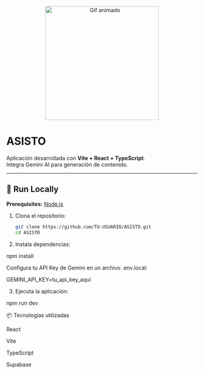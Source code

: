 <p align="center">
  <a href="https://giphy.com/gifs/kpop-eunchae-hong-EwwHX78xRXN0o2ncPm">
    <img src="https://media.giphy.com/media/EwwHX78xRXN0o2ncPm/giphy.gif" width="300" alt="Gif animado"/>
  </a>
</p>

# ASISTO

Aplicación desarrollada con **Vite + React + TypeScript**.  
Integra Gemini AI para generación de contenido.

---

## 🚀 Run Locally

**Prerequisites:** [Node.js](https://nodejs.org/)

1. Clona el repositorio:
   ```bash
   git clone https://github.com/TU-USUARIO/ASISTO.git
   cd ASISTO

2. Instala dependencias:

npm install


Configura tu API Key de Gemini en un archivo .env.local:

GEMINI_API_KEY=tu_api_key_aqui


3. Ejecuta la aplicación:

npm run dev

📦 Tecnologías utilizadas

React

Vite

TypeScript

Supabase
